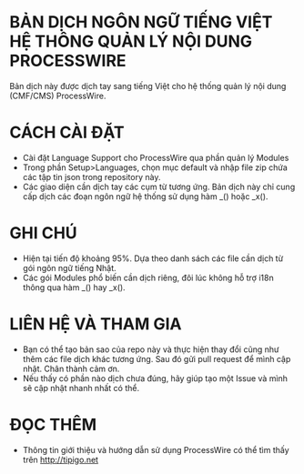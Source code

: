 # BẢN DỊCH NGÔN NGỮ TIẾNG VIỆT HỆ THÔNG QUẢN LÝ NỘI DUNG PROCESSWIRE
Bản dịch này được dịch tay sang tiếng Việt cho hệ thống quản lý nội dung (CMF/CMS) ProcessWire.


# CÁCH CÀI ĐẶT
- Cài đặt Language Support cho ProcessWire qua phần quản lý Modules
- Trong phần Setup>Languages, chọn mục default và nhập file zip chứa các tập tin json trong repository này.
- Các giao diện cần dịch tay các cụm từ tương ứng. Bản dịch này chỉ cung cấp dịch các đoạn ngôn ngữ hệ thống sử dụng hàm _() hoặc _x().


# GHI CHÚ
- Hiện tại tiến độ khoảng 95%. Dựa theo danh sách các file cần dịch từ gói ngôn ngữ tiếng Nhật.
- Các gói Modules phổ biến cần dịch riêng, đôi lúc không hỗ trợ i18n thông qua hàm _() hay _x().


# LIÊN HỆ VÀ THAM GIA
- Bạn có thể tạo bản sao của repo này và thực hiện thay đổi cũng như thêm các file dịch khác tương ứng. Sau đó gửi pull request để  mình cập nhật. Chân thành cảm ơn.
- Nếu thấy có phần nào dịch chưa đúng, hãy giúp tạo một Issue và mình sẽ cập nhật nhanh nhất có thể.


# ĐỌC THÊM
- Thông tin giới thiệu và hướng dẫn sử dụng ProcessWire có thể tìm thấy trên http://tipigo.net

